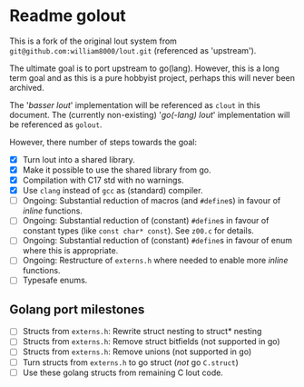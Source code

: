 # Readme golout

This is a fork of the original lout system from 
`git@github.com:william8000/lout.git` (referenced as 'upstream').

The ultimate goal is to port upstream to go(lang). However, this is a long
term goal and as this is a pure hobbyist project, perhaps this will never
been archived.

The '_basser lout_' implementation will be referenced as `clout` in this
document. The (currently non-existing) '_go(-lang) lout_' implementation
will be referenced as `golout`.

However, there number of steps towards the goal:

- [x] Turn lout into a shared library.
- [x] Make it possible to use the shared library from go.
- [x] Compilation with C17 std with no warnings.
- [x] Use `clang` instead of `gcc` as (standard) compiler.
- [ ] Ongoing: Substantial reduction of macros (and `#define`s) in favour of
      _inline_ functions.
- [ ] Ongoing: Substantial reduction of (constant) `#define`s in favour of
      constant types (like `const char* const`). See `z00.c` for details.
- [ ] Ongoing: Substantial reduction of (constant) `#define`s in favour of
      enum where this is appropriate.
- [ ] Ongoing: Restructure of `externs.h` where needed to enable more 
      _inline_ functions.
- [ ] Typesafe enums.

## Golang port milestones

- [ ] Structs from `externs.h`: Rewrite struct nesting to struct* nesting
- [ ] Structs from `externs.h`: Remove struct bitfields (not supported in go)
- [ ] Structs from `externs.h`: Remove unions (not supported in go)
- [ ] Turn structs from `externs.h` to go struct (_not_ go `C.struct`)
- [ ] Use these golang structs from remaining C lout code.
